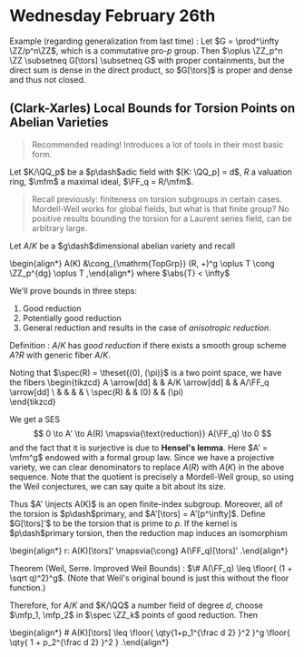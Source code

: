 # Wednesday February 26th

Example (regarding generalization from last time)
: Let $G = \prod^\infty \ZZ/p^n\ZZ$, which is a commutative pro-$p$ group.
  Then $\oplus \ZZ_p^n \ZZ \subsetneq G[\tors] \subsetneq G$ with proper containments, but the direct sum is dense in the direct product, so $G[\tors]$ is proper and dense and thus not closed.


## (Clark-Xarles) Local Bounds for Torsion Points on Abelian Varieties

> Recommended reading! Introduces a lot of tools in their most basic form.

Let $K/\QQ_p$ be a $p\dash$adic field with $[K: \QQ_p] = d$, $R$ a valuation ring, $\mfm$ a maximal ideal, $\FF_q = R/\mfm$.

> Recall previously: finiteness on torsion subgroups in certain cases.
> Mordell-Weil works for global fields, but what is that finite group?
> No positive results bounding the torsion for a Laurent series field, can be arbitrary large.


Let $A/K$ be a $g\dash$dimensional abelian variety and recall 

\begin{align*}
A(K) &\cong_{\mathrm{TopGrp}} (R, +)^g \oplus T \cong \ZZ_p^{dg} \oplus T
,\end{align*}
where $\abs{T} < \infty$

We'll prove bounds in three steps:

1. Good reduction
2. Potentially good reduction
3. General reduction and results in the case of *anisotropic reduction*.

Definition
: $A/K$ has *good reduction* if there exists a smooth group scheme $A?R$ with generic fiber $A/K$.

Noting that $\spec(R) = \theset{(0), (\pi)}$ is a two point space, we have the fibers
\begin{tikzcd}
A \arrow[dd] &  & A/K \arrow[dd] &  & A/\FF_q \arrow[dd] \\
             &  &                &  &                    \\
\spec(R)     &  & (0)            &  & (\pi)             
\end{tikzcd}

We get a SES
$$
0 \to A' \to A(R) \mapsvia{\text{reduction}} A(\FF_q) \to 0
$$
and the fact that it is surjective is due to **Hensel's lemma**.
Here $A' = \mfm^g$ endowed with a formal group law.
Since we have a projective variety, we can clear denominators to replace $A(R)$ with $A(K)$ in the above sequence.
Note that the quotient is precisely a Mordell-Weil group, so using the Weil conjectures, we can say quite a bit about its size.

Thus $A' \injects A(K)$ is an open finite-index subgroup.
Moreover, all of the torsion is $p\dash$primary, and $A'[\tors] = A'[p^\infty]$.
Define $G[\tors]'$ to be the torsion that is prime to $p$.
If the kernel is $p\dash$primary torsion, then the reduction map induces an isomorphism 

\begin{align*}
r: A(K)[\tors]' \mapsvia{\cong} A(\FF_q)[\tors]'
.\end{align*}

Theorem (Weil, Serre. Improved Weil Bounds)
: $\# A(\FF_q) \leq \floor{ (1 + \sqrt q)^2}^g$.
  (Note that Weil's original bound is just this without the floor function.) 

Therefore, for $A/K$ and $K/\QQ$ a number field of degree $d$,
choose $\mfp_1, \mfp_2$ in $\spec \ZZ_k$ points of good reduction.
Then

\begin{align*}
\# A(K)[\tors] \leq \floor{ \qty{1+p_1^{\frac d 2}   }^2  }^g
\floor{ \qty{ 1 + p_2^{\frac d 2}  }^2  }
.\end{align*}



